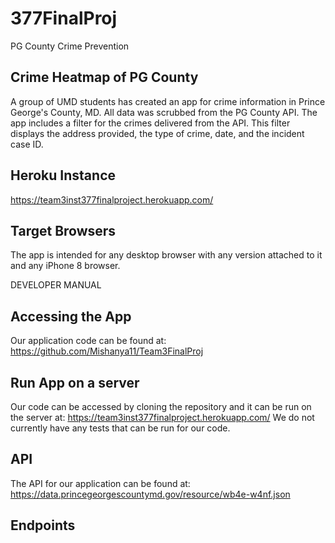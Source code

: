 # 377FinalProj
PG County Crime Prevention

## Crime Heatmap of PG County 
A group of UMD students has created an app for crime information in Prince George's County, MD. 
All data was scrubbed from the PG County API. The app includes a filter for the crimes delivered
from the API. This filter displays the address provided, the type of crime, date, and the incident
case ID. 

## Heroku Instance
https://team3inst377finalproject.herokuapp.com/

## Target Browsers
The app is intended for any desktop browser with any version attached to it and any iPhone 8 browser. 

DEVELOPER MANUAL

## Accessing the App
Our application code can be found at: https://github.com/Mishanya11/Team3FinalProj

## Run App on a server
Our code can be accessed by cloning the repository and it can be run on the server at: https://team3inst377finalproject.herokuapp.com/
We do not currently have any tests that can be run for our code. 

## API
The API for our application can be found at: https://data.princegeorgescountymd.gov/resource/wb4e-w4nf.json

## Endpoints



